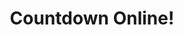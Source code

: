 ---
title: "Countdown Online!"
description: "Countdown is a British game show involving word and mathematical tasks. -- And now you can play it online, with friends or strangers!"
imageUrl: "/images/countdown.jpg"
liveUrl: "https://proudlypakistani.com"
tags: ["React", "JavaScript", "TypeScript"]
publishDate: 2024-04-01
---